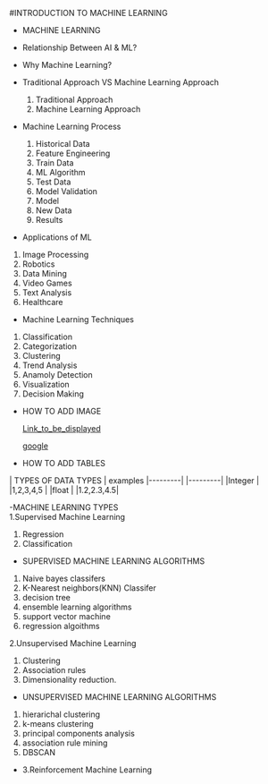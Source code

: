 #INTRODUCTION TO MACHINE LEARNING
- MACHINE LEARNING
- Relationship Between AI & ML?
- Why Machine Learning?
- Traditional Approach VS Machine Learning Approach
  1. Traditional Approach
  2. Machine Learning Approach


- Machine Learning Process
  1. Historical Data
  2. Feature Engineering
  3. Train Data
  4. ML Algorithm
  5. Test Data
  6. Model Validation
  7. Model 
  8. New Data 
  9. Results
 
- Applications of ML  
 1. Image Processing
 2. Robotics
 3. Data Mining
 4. Video Games
 5. Text Analysis
 6. Healthcare

- Machine Learning Techniques
1. Classification
2. Categorization
3. Clustering
4. Trend Analysis
5. Anamoly Detection
4. Visualization
5. Decision Making

- HOW TO ADD IMAGE

   
  [Link_to_be_displayed](Action_link)

  [google](https://cdn.prod.website-files.com/627a5f477d5ec9079c88f0e2/65a542971ddfeaf8e64ea771_How-old-is-Google.png)

- HOW TO ADD TABLES

| TYPES OF DATA TYPES |
examples 
|---------| |---------|
|Integer  | |1,2,3,4,5 |
|float   | |1.2,2.3,4.5|


  -MACHINE LEARNING TYPES  
  1.Supervised Machine Learning
   1. Regression
   2. Classification 
   - SUPERVISED MACHINE LEARNING ALGORITHMS
   1. Naive bayes classifers
   2. K-Nearest neighbors(KNN) Classifer
   3. decision tree
   4. ensemble learning algorithms
   5. support vector machine 
   6. regression algoithms 


  2.Unsupervised Machine Learning  
   1. Clustering
   2. Association rules 
   3. Dimensionality reduction.  
   - UNSUPERVISED MACHINE LEARNING ALGORITHMS 
   1. hierarichal clustering 
   2. k-means clustering 
   3. principal components analysis
   4. association rule mining 
   5. DBSCAN
  - 3.Reinforcement Machine Learning  

  

